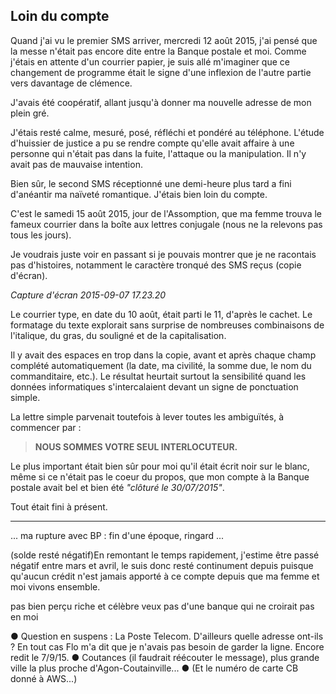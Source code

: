 ## Loin du compte

Quand j'ai vu le premier SMS arriver, mercredi 12 août 2015, j'ai pensé que la messe n'était pas encore dite entre la Banque postale et moi. Comme j'étais en attente d'un courrier papier, je suis allé m'imaginer que ce changement de programme était le signe d'une inflexion de l'autre partie vers davantage de clémence.

J'avais été coopératif, allant jusqu'à donner ma nouvelle adresse de mon plein gré. 

J'étais resté calme, mesuré, posé, réfléchi et pondéré au téléphone. L'étude d'huissier de justice a pu se rendre compte qu'elle avait affaire à une personne qui n'était pas dans la fuite, l'attaque ou la manipulation. Il n'y avait pas de mauvaise intention.

Bien sûr, le second SMS réceptionné une demi-heure plus tard a fini d'anéantir ma naïveté romantique. J'étais bien loin du compte.

C'est le samedi 15 août 2015, jour de l'Assomption, que ma femme trouva le fameux courrier dans la boîte aux lettres conjugale (nous ne la relevons pas tous les jours).

Je voudrais juste voir en passant si je pouvais montrer que je ne racontais pas d'histoires, notamment le caractère tronqué des SMS reçus (copie d'écran).

*Capture d'écran 2015-09-07 17.23.20*

Le courrier type, en date du 10 août, était parti le 11, d'après le cachet. Le formatage du texte explorait sans surprise de nombreuses combinaisons de l'italique, du gras, du souligné et de la capitalisation.

Il y avait des espaces en trop dans la copie, avant et après chaque champ complété automatiquement (la date, ma civilité, la somme due, le nom du commanditaire, etc.). Le résultat heurtait surtout la sensibilité quand les données informatiques s'intercalaient devant un signe de ponctuation simple.

La lettre simple parvenait toutefois à lever toutes les ambiguïtés, à commencer par :

> **NOUS SOMMES VOTRE SEUL INTERLOCUTEUR.**

Le plus important était bien sûr pour moi qu'il était écrit noir sur le blanc, même si ce n'était pas le coeur du propos, que mon compte à la Banque postale avait bel et bien été *"clôturé le 30/07/2015"*.

Tout était fini à présent.

***

... ma rupture avec BP : fin d'une époque, ringard ...

(solde resté négatif)En remontant le temps rapidement, j'estime être passé négatif entre mars et avril, le suis donc resté continument depuis puisque qu'aucun crédit n'est jamais apporté à ce compte depuis que ma femme et moi vivons ensemble. 

pas bien perçu riche et célèbre
veux pas d'une banque qui ne croirait pas en moi

● Question en suspens : La Poste Telecom. D'ailleurs quelle adresse ont-ils ? En tout cas Flo m'a dit que je n'avais pas besoin de garder la ligne. Encore redit le 7/9/15. ● Coutances (il faudrait réécouter le message), plus grande ville la plus proche d'Agon-Coutainville... ● (Et le numéro de carte CB donné à AWS...)
